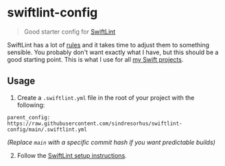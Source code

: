# swiftlint-config

> Good starter config for [SwiftLint](https://github.com/realm/SwiftLint)

SwiftLint has a lot of [rules](https://github.com/realm/SwiftLint) and it takes time to adjust them to something sensible. You probably don't want exactly what I have, but this should be a good starting point. This is what I use for all [my Swift projects](https://github.com/search?q=user%3Asindresorhus+language%3Aswift).

## Usage

1. Create a `.swiftlint.yml` file in the root of your project with the following:

```
parent_config: https://raw.githubusercontent.com/sindresorhus/swiftlint-config/main/.swiftlint.yml
```

*(Replace `main` with a specific commit hash if you want predictable builds)*

2. Follow the [SwiftLint setup instructions](https://github.com/realm/SwiftLint#installation).
